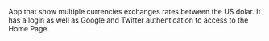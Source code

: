App that show multiple currencies exchanges rates between the US dolar. It has a login as well as Google and Twitter authentication to access to the Home Page.


